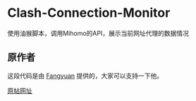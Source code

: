 # Clash-Connection-Monitor
使用油猴脚本，调用Mihomo的API，展示当前网址代理的数据情况
## 原作者
这段代码是由 [Fangyuan](https://github.com/fangyuan99) 提供的，大家可以支持一下他。

[原帖网址](https://linux.do/t/topic/314189)
